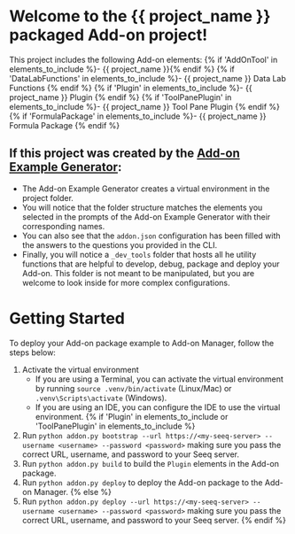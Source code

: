 # Welcome to the {{ project_name }} packaged Add-on project!

This project includes the following Add-on elements:
{% if 'AddOnTool' in elements_to_include %}- {{ project_name }}{% endif %}
{% if 'DataLabFunctions' in elements_to_include %}- {{ project_name }} Data Lab Functions {% endif %}
{% if 'Plugin' in elements_to_include %}- {{ project_name }} Plugin {% endif %}
{% if 'ToolPanePlugin' in elements_to_include %}- {{ project_name }} Tool Pane Plugin {% endif %}
{% if 'FormulaPackage' in elements_to_include %}- {{ project_name }} Formula Package {% endif %}

## If this project was created by the [Add-on Example Generator](https://github.com/seeq12/seeq-addon-templates.git):
* The Add-on Example Generator creates a virtual environment in the project folder. 
* You will notice that the folder structure matches the elements you selected in the prompts of the Add-on Example 
  Generator with their corresponding names. 
* You can also see that the `addon.json` configuration has been filled with the answers to the questions you 
  provided in the CLI. 
* Finally, you will notice a `_dev_tools` folder that hosts all  he utility functions that are helpful to develop, 
  debug, package and deploy your Add-on. This folder is not meant to be manipulated, but you are welcome to look 
  inside for more complex configurations.

  
# Getting Started
To deploy your Add-on package example to Add-on Manager, follow the steps below:
1. Activate the virtual environment 
   * If you are using a Terminal, you can activate the virtual environment by running `source .venv/bin/activate` 
	  (Linux/Mac) or `.venv\Scripts\activate` (Windows). 
   * If you are using an IDE, you can configure the IDE to use the virtual environment.
{% if 'Plugin' in elements_to_include or 'ToolPanePlugin' in elements_to_include %}
2. Run `python addon.py bootstrap --url https://<my-seeq-server> --username <username> --password <password>` making 
   sure you pass the correct URL, username, and password to your Seeq server.
3. Run `python addon.py build` to build the `Plugin` elements in the Add-on package.
4. Run `python addon.py deploy` to deploy the Add-on package to the Add-on Manager.
{% else %}
2. Run `python addon.py deploy --url https://<my-seeq-server> --username <username> --password <password>` making
   sure you pass the correct URL, username, and password to your Seeq server.
{% endif %}

